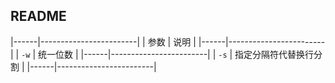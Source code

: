 ##  README
|------|------------------------|
| 参数 | 说明                   |
|------|------------------------|
| `-w` | 统一位数               |
|------|------------------------|
| `-s` | 指定分隔符代替换行分割 |
|------|------------------------|


